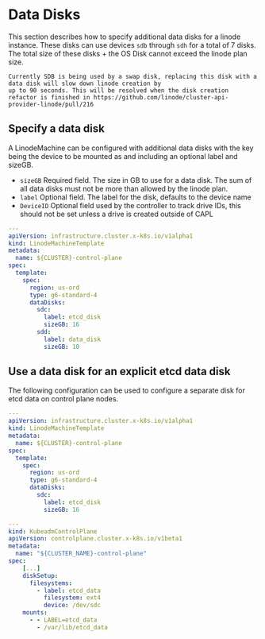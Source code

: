 # Data Disks
This section describes how to specify additional data disks for a linode instance. These disks can use devices `sdb` through `sdh` 
for a total of 7 disks. The total size of these disks + the OS Disk cannot exceed the linode plan size.

```admonish warning
Currently SDB is being used by a swap disk, replacing this disk with a data disk will slow down linode creation by
up to 90 seconds. This will be resolved when the disk creation refactor is finished in https://github.com/linode/cluster-api-provider-linode/pull/216
```
## Specify a data disk
A LinodeMachine can be configured with additional data disks with the key being the device to be mounted as and including an optional label and sizeGB.
* `sizeGB` Required field. The size in GB to use for a data disk. The sum of all data disks must not be more than allowed by the linode plan. 
* `label`  Optional field. The label for the disk, defaults to the device name
* `DeviceID` Optional field used by the controller to track drive IDs, this should not be set unless a drive is created outside of CAPL

```yaml
---
apiVersion: infrastructure.cluster.x-k8s.io/v1alpha1
kind: LinodeMachineTemplate
metadata:
  name: ${CLUSTER}-control-plane
spec:
  template:
    spec:
      region: us-ord
      type: g6-standard-4
      dataDisks:
        sdc:
          label: etcd_disk
          sizeGB: 16
        sdd:
          label: data_disk
          sizeGB: 10
```

## Use a data disk for an explicit etcd data disk
The following configuration can be used to configure a separate disk for etcd data on control plane nodes.
```yaml
---
apiVersion: infrastructure.cluster.x-k8s.io/v1alpha1
kind: LinodeMachineTemplate
metadata:
  name: ${CLUSTER}-control-plane
spec:
  template:
    spec:
      region: us-ord
      type: g6-standard-4
      dataDisks:
        sdc:
          label: etcd_disk
          sizeGB: 16

---
kind: KubeadmControlPlane
apiVersion: controlplane.cluster.x-k8s.io/v1beta1
metadata:
  name: "${CLUSTER_NAME}-control-plane"
spec:
    [...]
    diskSetup:
      filesystems:
        - label: etcd_data
          filesystem: ext4
          device: /dev/sdc
    mounts:
      - - LABEL=etcd_data
        - /var/lib/etcd_data
```

## 